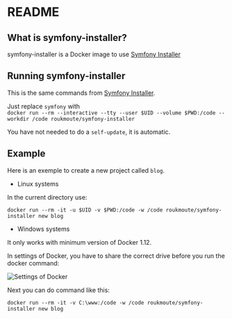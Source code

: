 README
======

What is symfony-installer?
--------------------------

symfony-installer is a Docker image to use [Symfony Installer](https://github.com/symfony/symfony-installer)

Running symfony-installer
-------------------------

This is the same commands from [Symfony Installer](https://github.com/symfony/symfony-installer).

Just replace `symfony` with  
`docker run --rm --interactive --tty --user $UID --volume $PWD:/code --workdir /code roukmoute/symfony-installer`

You have not needed to do a `self-update`, it is automatic.

Example
-------

Here is an exemple to create a new project called `blog`.

- Linux systems

In the current directory use:

```
docker run --rm -it -u $UID -v $PWD:/code -w /code roukmoute/symfony-installer new blog
```

- Windows systems

It only works with minimum version of Docker 1.12.

In settings of Docker, you have to share the correct drive before you 
run the docker command:

![Settings of Docker](https://cloud.githubusercontent.com/assets/153495/17432575/3ca47872-5b00-11e6-83cc-70b765500222.PNG "Shared Drives")

Next you can do command like this:

```
docker run --rm -it -v C:\www:/code -w /code roukmoute/symfony-installer new blog
```
